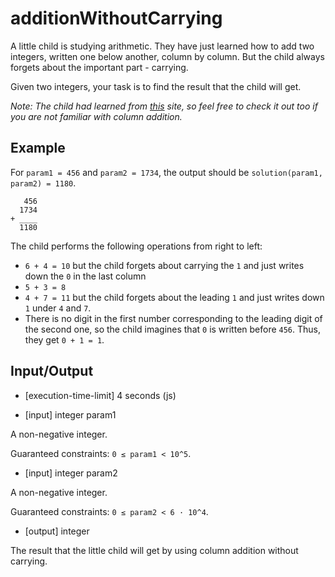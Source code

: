 # additionWithoutCarrying

A little child is studying arithmetic. They have just learned how to add two integers, written one below another, column by column. But the child always forgets about the important part - carrying.

Given two integers, your task is to find the result that the child will get.

_Note: The child had learned from [this](https://www.mathsisfun.com/numbers/addition-column.html) site, so feel free to check it out too if you are not familiar with column addition._

## Example

For `param1 = 456` and `param2 = 1734`, the output should be
`solution(param1, param2) = 1180`.

```
   456
  1734
+ ____
  1180
```

The child performs the following operations from right to left:

-   `6 + 4 = 10` but the child forgets about carrying the `1` and just writes down the `0` in the last column
-   `5 + 3 = 8`
-   `4 + 7 = 11` but the child forgets about the leading `1` and just writes down `1` under `4` and `7`.
-   There is no digit in the first number corresponding to the leading digit of the second one, so the child imagines that `0` is written before `456`. Thus, they get `0 + 1 = 1`.

## Input/Output

-   [execution-time-limit] 4 seconds (js)

-   [input] integer param1

A non-negative integer.

Guaranteed constraints:
`0 ≤ param1 < 10^5`.

-   [input] integer param2

A non-negative integer.

Guaranteed constraints:
`0 ≤ param2 < 6 · 10^4`.

-   [output] integer

The result that the little child will get by using column addition without carrying.
